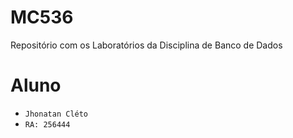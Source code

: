 # MC536
Repositório com os Laboratórios da Disciplina de Banco de Dados

# Aluno
* `Jhonatan Cléto`
* `RA: 256444`
